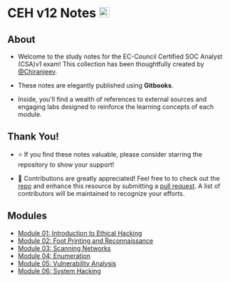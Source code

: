 # CEH v12 Notes <a href="https://github.com/thechiranjeevvyas/Certified-SOC-Analyst-v1-Notes"><img src="https://raw.githubusercontent.com/danielcranney/readme-generator/main/public/icons/socials/github.svg" alt="GitHub" width="23" height="23"></a>

## About

- Welcome to the study notes for the EC-Council Certified SOC Analyst (CSA)v1 exam! This collection has been thoughtfully created by [@Chiranjeev](https://github.com/thechiranjeevvyas).

- These notes are elegantly published using **Gitbooks**.

- Inside, you'll find a wealth of references to external sources and engaging labs designed to reinforce the learning concepts of each module.

## Thank You!

- ⭐ If you find these notes valuable, please consider starring the repository to show your support!

- 🙌 Contributions are greatly appreciated! Feel free to to check out the [repo](https://github.com/thechiranjeevvyas/Certified-SOC-Analyst-v1-Notes) and enhance this resource by submitting a [pull request](https://github.com/thechiranjeevvyas/Certified-SOC-Analyst-v1-Notes/pulls). A list of contributors will be maintained to recognize your efforts.

## Modules

- [Module 01: Introduction to Ethical Hacking](module_01_Intro_to_Ethical_Hacking/01_information_security.md)
- [Module 02: Foot Printing and Reconnaissance](module_02_Footprinting/01_footprinting_concepts.md)
- [Module 03: Scanning Networks](module_03_Scanning_Networks/01_network_scanning_concepts.md)
- [Module 04: Enumeration](module_04_Enumeration/01_enumeration_concepts.md)
- [Module 05: Vulnerability Analysis](module_05_VulnerabilityAnalysis/01_vulnerability_assessment_concepts.md)
- [Module 06: System Hacking](module_06_SystemHacking/01_gaining_access.md)
